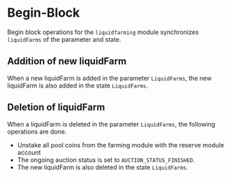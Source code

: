 <!-- order: 5 -->

# Begin-Block

Begin block operations for the `liquidfarming` module synchronizes `liquidFarms` of the parameter and state. 

## Addition of new liquidFarm

When a new liquidFarm is added in the parameter `LiquidFarms`, the new liquidFarm is also added in the state `LiquidFarms`. 

## Deletion of liquidFarm

When a liquidFarm is deleted in the parameter `LiquidFarms`, the following operations are done.
- Unstake all pool coins from the farming module with the reserve module account
- The ongoing auction status is set to `AUCTION_STATUS_FINISHED`.
- The new liquidFarm is also deleted in the state `LiquidFarms`. 